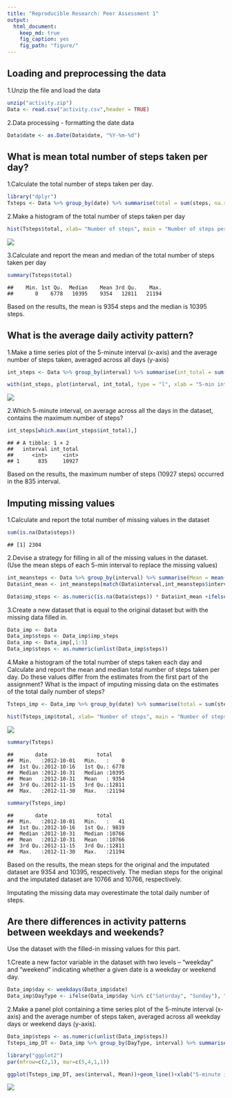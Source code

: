 ```yaml
---
title: "Reproducible Research: Peer Assessment 1"
output: 
  html_document:
    keep_md: true
    fig_caption: yes
    fig_path: "figure/"
---
```



## Loading and preprocessing the data
1.Unzip the file and load the data


``` r
unzip("activity.zip")
Data <- read.csv("activity.csv",header = TRUE)
```

2.Data processing - formatting the date data


``` r
Data$date <- as.Date(Data$date, "%Y-%m-%d")
```



## What is mean total number of steps taken per day?  

1.Calculate the total number of steps taken per day.


``` r
library("dplyr")
Tsteps <- Data %>% group_by(date) %>% summarise(total = sum(steps, na.rm=TRUE))
```

2.Make a histogram of the total number of steps taken per day


``` r
hist(Tsteps$total, xlab= "Number of steps", main = "Number of steps per day", breaks = 20)
```

![](PA1_template_files/figure-html/unnamed-chunk-4-1.png)<!-- -->

3.Calculate and report the mean and median of the total number of steps taken per day


``` r
summary(Tsteps$total)
```

```
##    Min. 1st Qu.  Median    Mean 3rd Qu.    Max. 
##       0    6778   10395    9354   12811   21194
```

Based on the results, the mean is 9354 steps and the median is 10395 steps.



## What is the average daily activity pattern?

1.Make a time series plot of the 5-minute interval (x-axis) and the average number of steps taken, averaged across all days (y-axis)


``` r
int_steps <- Data %>% group_by(interval) %>% summarise(int_total = sum(steps, na.rm = TRUE))

with(int_steps, plot(interval, int_total, type = "l", xlab = "5-min interval", ylab = "Average number of steps daily"))  
```

![](PA1_template_files/figure-html/unnamed-chunk-6-1.png)<!-- -->

2.Which 5-minute interval, on average across all the days in the dataset, contains the maximum number of steps?


``` r
int_steps[which.max(int_steps$int_total),]
```

```
## # A tibble: 1 × 2
##   interval int_total
##      <int>     <int>
## 1      835     10927
```

Based on the results, the maximum number of steps (10927 steps) occurred in the 835 interval.

## Imputing missing values

1.Calculate and report the total number of missing values in the dataset


``` r
sum(is.na(Data$steps))
```

```
## [1] 2304
```

2.Devise a strategy for filling in all of the missing values in the dataset.\
(Use the mean steps of each 5-min interval to replace the missing values)


``` r
int_meansteps <- Data %>% group_by(interval) %>% summarise(Mean = mean(steps, na.rm=TRUE))
Data$int_mean <- int_meansteps[match(Data$interval,int_meansteps$interval),"Mean"]

Data$imp_steps <- as.numeric(is.na(Data$steps)) * Data$int_mean +ifelse(is.na(Data$steps),0,Data$steps)
```

3.Create a new dataset that is equal to the original dataset but with the missing data filled in.


``` r
Data_imp <- Data
Data_imp$steps <- Data_imp$imp_steps
Data_imp <- Data_imp[,1:3]
Data_imp$steps <- as.numeric(unlist(Data_imp$steps))
```

4.Make a histogram of the total number of steps taken each day and Calculate and report the mean and median total number of steps taken per day. Do these values differ from the estimates from the first part of the assignment? What is the impact of imputing missing data on the estimates of the total daily number of steps?


``` r
Tsteps_imp <- Data_imp %>% group_by(date) %>% summarise(total = sum(steps))

hist(Tsteps_imp$total, xlab= "Number of steps", main = "Number of steps per day", breaks = 20)
```

![](PA1_template_files/figure-html/unnamed-chunk-11-1.png)<!-- -->


``` r
summary(Tsteps)
```

```
##       date                total      
##  Min.   :2012-10-01   Min.   :    0  
##  1st Qu.:2012-10-16   1st Qu.: 6778  
##  Median :2012-10-31   Median :10395  
##  Mean   :2012-10-31   Mean   : 9354  
##  3rd Qu.:2012-11-15   3rd Qu.:12811  
##  Max.   :2012-11-30   Max.   :21194
```

``` r
summary(Tsteps_imp)
```

```
##       date                total      
##  Min.   :2012-10-01   Min.   :   41  
##  1st Qu.:2012-10-16   1st Qu.: 9819  
##  Median :2012-10-31   Median :10766  
##  Mean   :2012-10-31   Mean   :10766  
##  3rd Qu.:2012-11-15   3rd Qu.:12811  
##  Max.   :2012-11-30   Max.   :21194
```
Based on the results, the mean steps for the original and the imputated dataset are 9354 and 10395, respectively. The median steps for the original and the imputated dataset are 10766 and 10766, respectively.

Imputating the missing data may overestimate the total daily number of steps.

## Are there differences in activity patterns between weekdays and weekends?  

Use the dataset with the filled-in missing values for this part.

1.Create a new factor variable in the dataset with two levels – “weekday” and “weekend” indicating whether a given date is a weekday or weekend day.


``` r
Data_imp$day <- weekdays(Data_imp$date)
Data_imp$DayType <- ifelse(Data_imp$day %in% c("Saturday", "Sunday"), "Weekend", "weekday")
```

2.Make a panel plot containing a time series plot of the 5-minute interval (x-axis) and the average number of steps taken, averaged across all weekday days or weekend days (y-axis).


``` r
Data_imp$steps <- as.numeric(unlist(Data_imp$steps))
Tsteps_imp_DT <- Data_imp %>% group_by(DayType, interval) %>% summarise(Mean = mean(steps))
```


``` r
library("ggplot2")
par(mfrow=c(2,1), mar=c(5,4,1,1))

ggplot(Tsteps_imp_DT, aes(interval, Mean))+geom_line()+xlab("5-minute interval")+ylab("average number of steps")+ggtitle("Average Daily Steps")+facet_grid(DayType~.)
```

![](PA1_template_files/figure-html/unnamed-chunk-15-1.png)<!-- -->

